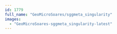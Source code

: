 ```yaml
---
id: 1779
full_name: "GeoMicroSoares/sggmeta_singularity"
images: 
  - "GeoMicroSoares-sggmeta_singularity-latest"
---
```

